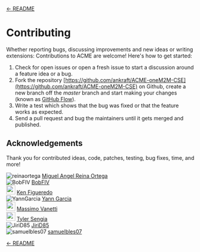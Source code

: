 [← README](../README.md) 

# Contributing

Whether reporting bugs, discussing improvements and new ideas or writing
extensions: Contributions to ACME are welcome! Here's how to get started:

1. Check for open issues or open a fresh issue to start a discussion around
   a feature idea or a bug.
2. Fork the repository [https://github.com/ankraft/ACME-oneM2M-CSE](https://github.com/ankraft/ACME-oneM2M-CSE) on Github,
   create a new branch off the *master* branch and start making your changes
   (known as [GitHub Flow](https://guides.github.com/introduction/flow/index.html)).
3. Write a test which shows that the bug was fixed or that the feature works
   as expected.
4. Send a pull request and bug the maintainers until it gets merged and
   published.


## Acknowledgements

Thank you for contributed ideas, code, patches, testing, bug fixes, time, and more!

![reinaortega](https://github.com/reinaortega.png?size=24) [Miguel Angel Reina Ortega](https://github.com/reinaortega)  
![BobFIV](https://github.com/BobFIV.png?size=24) [BobFIV](https://github.com/BobFIV)  
<img src="https://media.licdn.com/dms/image/C4E03AQEfuzKkVa3OFA/profile-displayphoto-shrink_200_200/0/1516197726108?e=1692835200&v=beta&t=pyJJJA6xDcHswzoX3unq2L300REJpFIOX7LeTME4SgQ" width="24"> [Ken Figueredo](https://www.linkedin.com/in/kenfigueredo/)  
![YannGarcia](https://github.com/YannGarcia.png?size=24) [Yann Garcia](https://github.com/YannGarcia)  
<img src="https://github.com/massimov.png" width="24"> [Massimo Vanetti](https://github.com/massimov)  
<img src="https://media.licdn.com/dms/image/C5603AQFArXDrtMqbgg/profile-displayphoto-shrink_200_200/0/1590795241373?e=1692835200&v=beta&t=Pfu4WCSuUoZG8BVtKbZ7EgU90Y0ous6FVdTcnvcAGvk" width="24"> [Tyler Sengia](https://www.linkedin.com/in/tyler-sengia/)  
![JiriD85](https://github.com/JiriD85.png?size=24) [JiriD85](https://github.com/JiriD85)  
![samuelbles07](https://github.com/samuelbles07.png?size=24) [samuelbles07](https://github.com/samuelbles07)  

[← README](../README.md) 
